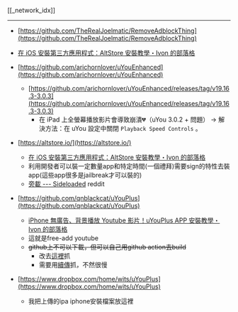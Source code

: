[[_network_idx]]


---


- [https://github.com/TheRealJoelmatic/RemoveAdblockThing](https://github.com/TheRealJoelmatic/RemoveAdblockThing)
- [在 iOS 安裝第三方應用程式：AltStore 安裝教學・Ivon 的部落格](https://ivonblog.com/posts/ios-altstore/#32-%E6%89%8B%E5%8B%95%E4%B8%8B%E8%BC%89ipa%E5%AE%89%E8%A3%9D)


- [https://github.com/arichornlover/uYouEnhanced](https://github.com/arichornlover/uYouEnhanced)
    - [https://github.com/arichornlover/uYouEnhanced/releases/tag/v19.16.3-3.0.3](https://github.com/arichornlover/uYouEnhanced/releases/tag/v19.16.3-3.0.3)
        - 在 iPad 上全螢幕播放影片會導致崩潰💔（uYou 3.0.2 + 問題） → 解決方法：在 uYou 設定中關閉 `Playback Speed Controls` 。
- [https://altstore.io/](https://altstore.io/)
    - [在 iOS 安裝第三方應用程式：AltStore 安裝教學・Ivon 的部落格](https://ivonblog.com/posts/ios-altstore/#3-altstore%E5%A6%82%E4%BD%95%E5%AE%89%E8%A3%9Dapp)
    - 利用開發者可以裝一定數量app和特定時間(一個禮拜)需要sign的特性去裝app(這些app很多是jailbreak才可以裝的)
    - [旁載 --- Sideloaded](https://www.reddit.com/r/sideloaded/) reddit
- [https://github.com/qnblackcat/uYouPlus](https://github.com/qnblackcat/uYouPlus)
    - [iPhone 無廣告、背景播放 Youtube 影片！uYouPlus APP 安裝教學・Ivon 的部落格](https://ivonblog.com/posts/ios-uyouplus/)
    - 這就是free-add youtube
    - ~~github上不可以下載，但可以自己用github action去build~~
        - 改去[這裡](https://uyouplus.com/)抓
        - 需要用[續傳](https://www.freedownloadmanager.org/zh/)抓，不然很慢
- [https://www.dropbox.com/home/wits/uYouPlus](https://www.dropbox.com/home/wits/uYouPlus)
    - 我把上傳的ipa iphone安裝檔案放這裡